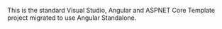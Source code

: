This is the standard Visual Studio, Angular and ASPNET Core Template project migrated to use Angular Standalone.
